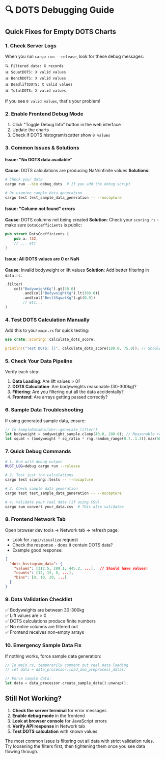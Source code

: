# 🔍 DOTS Debugging Guide

## Quick Fixes for Empty DOTS Charts

### 1. **Check Server Logs**
When you run `cargo run --release`, look for these debug messages:
```
🔍 Filtered data: X records
📊 SquatDOTS: X valid values
📊 BenchDOTS: X valid values
📊 DeadliftDOTS: X valid values
📊 TotalDOTS: X valid values
```

If you see `0 valid values`, that's your problem!

### 2. **Enable Frontend Debug Mode**
1. Click "Toggle Debug Info" button in the web interface
2. Update the charts
3. Check if DOTS histogram/scatter show `0 values`

### 3. **Common Issues & Solutions**

#### Issue: "No DOTS data available"
**Cause**: DOTS calculations are producing NaN/infinite values
**Solutions**:
```bash
# Check your data
cargo run --bin debug_dots  # If you add the debug script

# Or examine sample data generation
cargo test test_sample_data_generation -- --nocapture
```

#### Issue: "Column not found" errors
**Cause**: DOTS columns not being created
**Solution**: Check your `scoring.rs` - make sure `DotsCoefficients` is public:
```rust
pub struct DotsCoefficients {
    pub a: f32,
    // ... etc
}
```

#### Issue: All DOTS values are 0 or NaN
**Cause**: Invalid bodyweight or lift values
**Solution**: Add better filtering in `data.rs`:
```rust
.filter(
    col("BodyweightKg").gt(30.0)
        .and(col("BodyweightKg").lt(300.0))
        .and(col("Best3SquatKg").gt(0.0))
        // etc...
)
```

### 4. **Test DOTS Calculation Manually**

Add this to your `main.rs` for quick testing:
```rust
use crate::scoring::calculate_dots_score;

println!("Test DOTS: {}", calculate_dots_score(180.0, 75.0)); // Should be ~310
```

### 5. **Check Your Data Pipeline**

Verify each step:
1. **Data Loading**: Are lift values > 0?
2. **DOTS Calculation**: Are bodyweights reasonable (30-300kg)?
3. **Filtering**: Are you filtering out all the data accidentally?
4. **Frontend**: Are arrays getting passed correctly?

### 6. **Sample Data Troubleshooting**

If using generated sample data, ensure:
```rust
// In SampleDataBuilder::generate_lifter()
let bodyweight = bodyweight_sample.clamp(40.0, 200.0); // Reasonable range
let squat = (bodyweight * sq_ratio * rng.random_range(0.7..1.3)).max(50.0); // Not zero
```

### 7. **Quick Debug Commands**

```bash
# 1. Run with debug output
RUST_LOG=debug cargo run --release

# 2. Test just the calculations
cargo test scoring::tests -- --nocapture

# 3. Check sample data generation
cargo test test_sample_data_generation -- --nocapture

# 4. Validate your real data (if using CSV)
cargo run convert your_data.csv  # This also validates
```

### 8. **Frontend Network Tab**

Open browser dev tools → Network tab → refresh page:
- Look for `/api/visualize` request
- Check the response - does it contain DOTS data?
- Example good response:
```json
{
  "dots_histogram_data": {
    "values": [312.5, 289.1, 445.2, ...],  // Should have values!
    "counts": [12, 15, 8, ...],
    "bins": [0, 10, 20, ...]
  }
}
```

### 9. **Data Validation Checklist**

✅ Bodyweights are between 30-300kg  
✅ Lift values are > 0  
✅ DOTS calculations produce finite numbers  
✅ No entire columns are filtered out  
✅ Frontend receives non-empty arrays  

### 10. **Emergency Sample Data Fix**

If nothing works, force sample data generation:
```rust
// In main.rs, temporarily comment out real data loading
// let data = data_processor.load_and_preprocess_data()

// Force sample data:
let data = data_processor.create_sample_data().unwrap();
```

## Still Not Working?

1. **Check the server terminal** for error messages
2. **Enable debug mode** in the frontend
3. **Look at browser console** for JavaScript errors
4. **Verify API response** in Network tab
5. **Test DOTS calculation** with known values

The most common issue is filtering out all data with strict validation rules. Try loosening the filters first, then tightening them once you see data flowing through.

